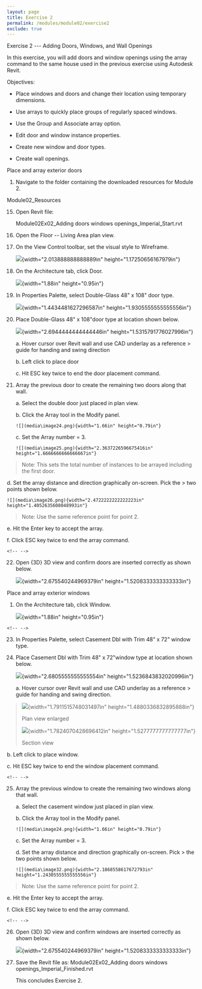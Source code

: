 ```yaml
---
layout: page
title: Exercise 2
permalink: /modules/module02/exercise2
exclude: true
---
```


Exercise 2 --- Adding Doors, Windows, and Wall Openings

In this exercise, you will add doors and window openings using the array
command to the same house used in the previous exercise using Autodesk
Revit.

Objectives:

-   Place windows and doors and change their location using temporary
    dimensions.

-   Use arrays to quickly place groups of regularly spaced windows.

-   Use the Group and Associate array option.

-   Edit door and window instance properties.

-   Create new window and door types.

-   Create wall openings.

Place and array exterior doors

1.  Navigate to the folder containing the downloaded resources for
    Module 2.

Module02_Resources

15. Open Revit file:

    Module02Ex02_Adding doors windows openings_Imperial_Start.rvt

16. Open the Floor -- Living Area plan view.

17. On the View Control toolbar, set the visual style to Wireframe.

    ![](media\image20.png){width="2.013888888888889in"
    height="1.17250656167979in"}

18. On the Architecture tab, click Door.

    ![](media\image21.png){width="1.88in" height="0.95in"}

19. In Properties Palette, select Double-Glass 48" x 108" door type.

    ![](media\image22.png){width="1.4434481627296587in"
    height="1.9305555555555556in"}

20. Place Double-Glass 48" x 108"door type at location shown below.

    ![](media\image23.png){width="2.6944444444444446in"
    height="1.5315791776027996in"}

    a.  Hover cursor over Revit wall and use CAD underlay as a reference
        > guide for handing and swing direction

    b.  Left click to place door

    c.  Hit ESC key twice to end the door placement command.

21. Array the previous door to create the remaining two doors along that
    wall.

    a.  Select the double door just placed in plan view.

    b.  Click the Array tool in the Modify panel.

        ![](media\image24.png){width="1.66in" height="0.79in"}

    c.  Set the Array number = 3.

        ![](media\image25.png){width="2.3637226596675416in"
        height="1.6666666666666667in"}

> Note: This sets the total number of instances to be arrayed including
> the first door.

d.  Set the array distance and direction graphically on-screen. Pick the
    > two points shown below.

    ![](media\image26.png){width="2.4722222222222223in"
    height="1.4052635608048993in"}

> Note: Use the same reference point for point 2.

e.  Hit the Enter key to accept the array.

f.  Click ESC key twice to end the array command.

```{=html}
<!-- -->
```
22. Open {3D} 3D view and confirm doors are inserted correctly as shown
    below.

    ![](media\image27.png){width="2.675540244969379in"
    height="1.5208333333333333in"}

Place and array exterior windows

1.  On the Architecture tab, click Window.

    ![](media\image28.png){width="1.88in" height="0.95in"}

```{=html}
<!-- -->
```
23. In Properties Palette, select Casement Dbl with Trim 48" x 72"
    window type.

24. Place Casement Dbl with Trim 48" x 72"window type at location shown
    below.

    ![](media\image29.png){width="2.6805555555555554in"
    height="1.5236843832020996in"}

    a.  Hover cursor over Revit wall and use CAD underlay as a reference
        > guide for handing and swing direction.

> ![](media\image30.png){width="1.7911515748031497in"
> height="1.4880336832895888in"}
>
> Plan view enlarged
>
> ![](media\image31.png){width="1.7824070428696412in"
> height="1.5277777777777777in"}
>
> Section view

b.  Left click to place window.

c.  Hit ESC key twice to end the window placement command.

```{=html}
<!-- -->
```
25. Array the previous window to create the remaining two windows along
    that wall.

    a.  Select the casement window just placed in plan view.

    b.  Click the Array tool in the Modify panel.

        ![](media\image24.png){width="1.66in" height="0.79in"}

    c.  Set the Array number = 3.

    d.  Set the array distance and direction graphically on-screen. Pick
        > the two points shown below.

        ![](media\image32.png){width="2.1868558617672793in"
        height="1.2430555555555556in"}

> Note: Use the same reference point for point 2.

e.  Hit the Enter key to accept the array.

f.  Click ESC key twice to end the array command.

```{=html}
<!-- -->
```
26. Open {3D} 3D view and confirm windows are inserted correctly as
    shown below.

    ![](media\image33.png){width="2.675540244969379in"
    height="1.5208333333333333in"}

27. Save the Revit file as: Module02Ex02_Adding doors windows
    openings_Imperial_Finished.rvt

    This concludes Exercise 2.

